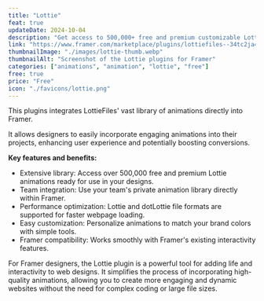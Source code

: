 ```yaml
---
title: "Lottie"
feat: true
updateDate: 2024-10-04
description: "Get access to 500,000+ free and premium customizable Lottie animations for your websites."
link: "https://www.framer.com/marketplace/plugins/lottiefiles--34tc2ja4nxe8bk8603k766y7q/"
thumbnailImage: "./images/lottie-thumb.webp"
thumbnailAlt: "Screenshot of the Lottie plugins for Framer"
categories: ["animations", "animation", "lottie", "free"]
free: true
price: "Free"
icon: "./favicons/lottie.png"
---
```


This plugins integrates LottieFiles' vast library of animations directly into Framer.

It allows designers to easily incorporate engaging animations into their projects, enhancing user experience and potentially boosting conversions.

<b>Key features and benefits:</b>

- Extensive library: Access over 500,000 free and premium Lottie animations ready for use in your designs.
- Team integration: Use your team's private animation library directly within Framer.
- Performance optimization: Lottie and dotLottie file formats are supported for faster webpage loading.
- Easy customization: Personalize animations to match your brand colors with simple tools.
- Framer compatibility: Works smoothly with Framer's existing interactivity features.

For Framer designers, the Lottie plugin is a powerful tool for adding life and interactivity to web designs. It simplifies the process of incorporating high-quality animations, allowing you to create more engaging and dynamic websites without the need for complex coding or large file sizes.
